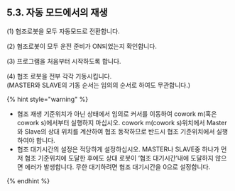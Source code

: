 ﻿## 5.3. 자동 모드에서의 재생




(1)	협조로봇을 모두 자동모드로 전환합니다.  

(2)	협조로봇이 모두 운전 준비가 ON되었는지 확인합니다.  

(3)	프로그램을 처음부터 시작하도록 합니다.  

(4)	협조 로봇을 전부 각각 기동시킵니다.  
    (MASTER와 SLAVE의 기동 순서는 임의의 순서로 하여도 무관합니다.) 



{% hint style="warning" %}

 -	협조 재생 기준위치가 아닌 상태에서 임의로 커서를 이동하여 cowork m(혹은 cowork s)에서부터 실행하지 마십시오. cowork m(cowork s)위치에서 Master와 Slave의 상대 위치를 계산하여 협조 동작하므로 반드시 협조 기준위치에서 실행하여야 합니다. 
 - 	협조 대기시간의 설정은 적당하게 설정하십시오. MASTER나 SLAVE중 하나가 먼저 협조 기준위치에 도달한 후에도 상대 로봇이 ‘협조 대기시간’내에 도달하지 않으면 에러가 발생합니다. 무한 대기하려면 협조 대기시간을 0으로 설정합니다. 


{% endhint %}
